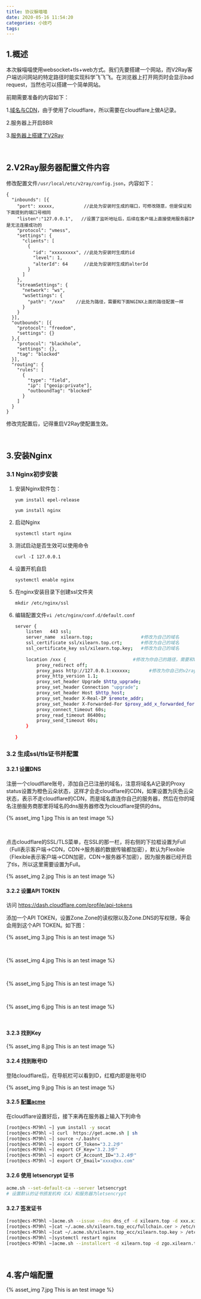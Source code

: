 ```yaml
---
title: 协议躲喵喵
date: 2020-05-16 11:54:20
categories: 小技巧
tags:
---
```


## 1.概述

本次躲喵喵使用websocket+tls+web方式。我们先要搭建一个网站，而V2Ray客户端访问网站的特定路径时能实现科学飞飞飞。在浏览器上打开网页时会显示bad request，当然也可以搭建一个简单网站。

前期需要准备的内容如下：

1.[域名与CDN](https://dilidonglong.com/%2F2019%2F09%2F27%2F使用CDN加速博客打开速度（Cloudflare）%2F)，由于使用了cloudflare，所以需要在cloudflare上做A记录。

2.服务器上开启BBR

3.[服务器上搭建了V2Ray]([https://dilidonglong.com/%2F2019%2F09%2F25%2F%E7%A7%91%E5%AD%A6%E4%B8%8A%E7%BD%91%2F#3-V2Ray-%E7%AE%80%E5%8D%95%E9%83%A8%E7%BD%B2](https://dilidonglong.site/%2F2019%2F09%2F25%2F科学上网%2F#3-V2Ray-简单部署))

<!--more-->

<br>

## 2.V2Ray服务器配置文件内容

修改配置文件`/usr/local/etc/v2ray/config.json`，内容如下：

```
{
  "inbounds": [{
    "port": xxxxx,           //此处为安装时生成的端口，可修改随意，但是保证和下面提到的端口号相同
    "listen":"127.0.0.1",	//设置了监听地址后，后续在客户端上直接使用服务器IP是无法连接成功的
    "protocol": "vmess",
    "settings": {
      "clients": [
        {
          "id": "xxxxxxxxx", //此处为安装时生成的id
          "level": 1,
          "alterId": 64      //此处为安装时生成的alterId
        }
      ]
    },
    "streamSettings": {
      "network": "ws",
      "wsSettings": {
        "path": "/xxx"    //此处为路径，需要和下面NGINX上面的路径配置一样
      }
    }
  }],
  "outbounds": [{
    "protocol": "freedom",
    "settings": {}
  },{
    "protocol": "blackhole",
    "settings": {},
    "tag": "blocked"
  }],
  "routing": {
    "rules": [
      {
        "type": "field",
        "ip": ["geoip:private"],
        "outboundTag": "blocked"
      }
    ]
  }
}
```

修改完配置后，记得重启V2Ray使配置生效。

<br>

## 3.安装Nginx

### 3.1 Nginx初步安装

1. 安装Nginx软件包：

   `yum install epel-release`

   `yum install nginx`

2. 启动Nginx

   `systemctl start nginx`

3. 测试启动是否生效可以使用命令

   `curl -I 127.0.0.1`

4. 设置开机自启

   `systemctl enable nginx`

5. 在nginx安装目录下创建ssl文件夹

   `mkdir /etc/nginx/ssl`

6. 编辑配置文件`vi /etc/nginx/conf.d/default.conf`

   ```bash
   server {
       listen	443 ssl;
       server_name  xilearn.top;                  #修改为自己的域名
       ssl_certificate ssl/xilearn.top.crt;       #修改为自己的域名
       ssl_certificate_key ssl/xilearn.top.key;   #修改为自己的域名
    
       location /xxx {                         #修改为你自己的路径，需要和V2RAY里面的路径一样
           proxy_redirect off;
           proxy_pass http://127.0.0.1:xxxxxx;       #修改为你自己的v2ray服务器端口
           proxy_http_version 1.1;
           proxy_set_header Upgrade $http_upgrade;
           proxy_set_header Connection "upgrade";
           proxy_set_header Host $http_host;
           proxy_set_header X-Real-IP $remote_addr;
           proxy_set_header X-Forwarded-For $proxy_add_x_forwarded_for;
           proxy_connect_timeout 60s;
           proxy_read_timeout 86400s;
           proxy_send_timeout 60s;
       }
    
   }
   ```



### 3.2 生成ssl/tls证书并配置

#### 3.2.1 设置DNS

   注册一个cloudflare账号，添加自己已注册的域名，注意将域名A记录的Proxy status设置为橙色云朵状态，这样才会走cloudflare的CDN，如果设置为灰色云朵状态，表示不走cloudflare的CDN，而是域名直连你自己的服务器，然后在你的域名注册服务商那里将域名的dns服务器修改为cloudflare提供的dns。

   {% asset_img 1.jpg This is an test image %}

   <br>

   点击cloudflare的SSL/TLS菜单，在SSL的那一栏，将右侧的下拉框设置为Full（Full表示客户端->CDN，CDN->服务器的数据传输都加密），默认为Flexible（Flexible表示客户端->CDN加密，CDN->服务器不加密），因为服务器已经开启了tls，所以这里需要设置为Full。

   {% asset_img 2.jpg This is an test image %}

#### 3.2.2 设置API TOKEN



   访问 https://dash.cloudflare.com/profile/api-tokens

   添加一个API TOKEN，设置Zone.Zone的读权限以及Zone.DNS的写权限，等会会用到这个API TOKEN。如下图：

   {% asset_img 3.jpg This is an test image %}

   <br>

   {% asset_img 4.jpg This is an test image %}

   <br>

   {% asset_img 5.jpg This is an test image %}

   <br>

   {% asset_img 6.jpg This is an test image %}

   <br>

   #### 3.2.3 找到Key

 {% asset_img 8.jpg This is an test image %}

#### 3.2.4 找到账号ID

登陆cloudflare后，在导航栏可以看到ID，红框内即是账号ID

 {% asset_img 9.jpg This is an test image %}

#### 3.2.5 [配置acme](https://morooi.cn/2021/acme-sh/)

   在cloudflare设置好后，接下来再在服务器上输入下列命令

   ```bash
   [root@ecs-M79hl ~] yum install -y socat
   [root@ecs-M79hl ~] curl  https://get.acme.sh | sh
   [root@ecs-M79hl ~] source ~/.bashrc
   [root@ecs-M79hl ~] export CF_Token="3.2.2步"
   [root@ecs-M79hl ~] export CF_Key="3.2.3步"
   [root@ecs-M79hl ~] export CF_Account_ID="3.2.4步"
   [root@ecs-M79hl ~] export CF_Email="xxxx@xx.com"
   ```

#### 3.2.6 使用 letsencrypt 证书

```bash
acme.sh --set-default-ca --server letsencrypt
# 设置默认的证书颁发机构（CA）和服务器为letsencrypt
```



#### 3.2.7 签发证书

```bash
[root@ecs-M79hl ~]acme.sh --issue --dns dns_cf -d xilearn.top -d xxx.xilearn.top -k ec-256
[root@ecs-M79hl ~]cat ~/.acme.sh/xilearn.top_ecc/fullchain.cer > /etc/nginx/ssl/xilearn.top.crt
[root@ecs-M79hl ~]cat ~/.acme.sh/xilearn.top_ecc/xilearn.top.key > /etc/nginx/ssl/xilearn.top.key
[root@ecs-M79hl ~]systemctl restart nginx
[root@ecs-M79hl ~]acme.sh --installcert -d xilearn.top -d zgo.xilearn.top --fullchainpath /etc/nginx/ssl/xilearn.top.crt --keypath /etc/nginx/ssl/xilearn.top.key --ecc --reloadcmd "systemctl reload nginx"
```

<br>

## 4.客户端配置

{% asset_img 7.jpg This is an test image %}